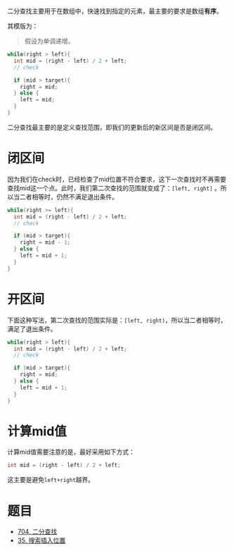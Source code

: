 二分查找主要用于在数组中，快速找到指定的元素，最主要的要求是数组**有序**。

其模版为：

> 假设为单调递增。

```java
while(right > left){
  int mid = (right - left) / 2 + left;
  // check

  if (mid > target){
	right = mid;
  } else {
    left = mid;
  }
}
```

二分查找最主要的是定义查找范围，即我们的更新后的新区间是否是闭区间。

# 闭区间

因为我们在check时，已经检查了mid位置不符合要求，这下一次查找时不再需要查找mid这一个点。此时，我们第二次查找的范围就变成了：`[left, right]` 。所以当二者相等时，仍然不满足退出条件。

```java
while(right >= left){
  int mid = (right - left) / 2 + left;
  // check

  if (mid > target){
	right = mid - 1;
  } else {
    left = mid + 1;
  }
}
```

# 开区间

下面这种写法，第二次查找的范围实际是：`[left, right)`，所以当二者相等时，满足了退出条件。

```java
while(right > left){
  int mid = (right - left) / 2 + left;
  // check

  if (mid > target){
	right = mid;
  } else {
    left = mid + 1;
  }
}
```

# 计算mid值

计算mid值需要注意的是，最好采用如下方式：
```java
int mid = (right - left) / 2 + left;
```

这主要是避免`left+right`越界。
# 题目

- [704. 二分查找](https://leetcode.cn/problems/binary-search/)
- [35. 搜索插入位置](https://leetcode.cn/problems/search-insert-position/)

